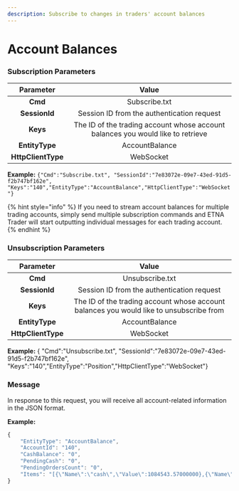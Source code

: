 ```yaml
---
description: Subscribe to changes in traders' account balances
---
```


# Account Balances

### Subscription Parameters <a id="Positions-Subscribe"></a>

| Parameter | Value |
| :---: | :---: |
| **Cmd** | Subscribe.txt |
| **SessionId** | Session ID from the authentication request |
| **Keys** | The ID of the trading account whose account balances you would like to retrieve |
| **EntityType** | AccountBalance |
| **HttpClientType** | WebSocket |

**Example:** `{"Cmd":"Subscribe.txt", "SessionId":"7e83072e-09e7-43ed-91d5-f2b747bf162e", "Keys":"140","EntityType":"AccountBalance","HttpClientType":"WebSocket"}`

{% hint style="info" %}
If you need to stream account balances for multiple trading accounts, simply send multiple subscription commands and ETNA Trader will start outputting individual messages for each trading account.
{% endhint %}

### Unsubscription Parameters <a id="Positions-Unsubscribe"></a>

| Parameter | Value |
| :---: | :---: |
| **Cmd** | Unsubscribe.txt |
| **SessionId** | Session ID from the authentication request |
| **Keys** | The ID of the trading account whose account balances you would like to unsubscribe from |
| **EntityType** | AccountBalance |
| **HttpClientType** | WebSocket |

**Example:** { "Cmd":"Unsubscribe.txt", "SessionId":"7e83072e-09e7-43ed-91d5-f2b747bf162e", "Keys":"140","EntityType":"Position","HttpClientType":"WebSocket"}

### Message <a id="Positions-Message"></a>

In response to this request, you will receive all account-related information in the JSON format.

**Example:**

```javascript
{
    "EntityType": "AccountBalance",
    "AccountId": "140",
    "CashBalance": "0",
    "PendingCash": "0",
    "PendingOrdersCount": "0",
    "Items": "[{\"Name\":\"cash\",\"Value\":1084543.57000000},{\"Name\":\"netCash\",\"Value\":1084543.57000000},{\"Name\":\"excess\",\"Value\":1084543.57000000},{\"Name\":\"changeAbsolute\",\"Value\":-1214.31400000000000000000},{\"Name\":\"changePercent\",\"Value\":-0.1031318408562315568923557400},{\"Name\":\"equityTotal\",\"Value\":1176224.18600000000000000000},{\"Name\":\"pendingOrdersCount\",\"Value\":0},{\"Name\":\"netLiquidity\",\"Value\":91680.61600000000000000000},{\"Name\":\"stockLongMarketValue\",\"Value\":135293.16600000000000000000},{\"Name\":\"stockShortMarketValue\",\"Value\":-43612.550000000000000000},{\"Name\":\"optionLongMarketValue\",\"Value\":0},{\"Name\":\"optionShortMarketValue\",\"Value\":0},{\"Name\":\"forexLongMarketValue\",\"Value\":0},{\"Name\":\"forexShortMarketValue\",\"Value\":0},{\"Name\":\"dayTrades\",\"Value\":0},{\"Name\":\"stockBuyingPower\",\"Value\":1084543.57},{\"Name\":\"optionBuyingPower\",\"Value\":1084543.57000000},{\"Name\":\"forexBuyingPower\",\"Value\":1084543.57},{\"Name\":\"dayTradingBuyingPower\",\"Value\":4338174.28000000},{\"Name\":\"pendingCash\",\"Value\":0},{\"Name\":\"maintenanceMargin\",\"Value\":0},{\"Name\":\"optionMaintenanceMargin\",\"Value\":0},{\"Name\":\"openPL\",\"Value\":40344.455996740000000000000000},{\"Name\":\"openPLDay\",\"Value\":-1214.31400000000000000000},{\"Name\":\"openPLPercent\",\"Value\":78.588768607114373461918599730},{\"Name\":\"closePL\",\"Value\":0.00000000},{\"Name\":\"marketValue\",\"Value\":91680.61600000000000000000},{\"Name\":\"totalPL\",\"Value\":40344.455996740000000000000000}]"
}
```


